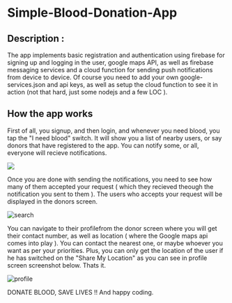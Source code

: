 # Simple-Blood-Donation-App

## Description :
The app implements basic registration and authentication using firebase for signing up and logging in the user, google maps API,
as well as firebase messaging services and a cloud function for sending push notifications from device to device. 
Of course you need to add your own google-services.json and api keys, as well as setup the cloud function to see it in action (not that hard,
just some nodejs and a few LOC ). 

## How the app works
First of all, you signup, and then login, and whenever you need blood, you tap the "I need blood" switch. It will show you a list of nearby
users, or say donors that have registered to the app. You can notify some, or all, everyone will recieve notifications. 


<img src="https://user-images.githubusercontent.com/38986305/42138775-68083b60-7da0-11e8-9494-8e3e3ca563e0.PNG"/>



Once you are done with 
sending the notifications, you need to see how many of them accepted your request ( which they recieved theough the notification you sent to them ). The users who accepts your request will be displayed in the donors screen. 

![search](https://user-images.githubusercontent.com/38986305/42138774-67c9a1de-7da0-11e8-8ba4-7a2b506b50fd.PNG)




You can navigate to their profilefrom the donor screen where you will get their contact number, as well as location ( where the Google maps api comes into play ). You can contact the nearest one, or maybe whoever you want as per your priorities. Plus, you can only get the location of the user if he has switched on the "Share My Location" as you can see in profile screen screenshot below. Thats it.

![profile](https://user-images.githubusercontent.com/38986305/42138776-6845aab8-7da0-11e8-816d-8ea83ef18b4e.PNG)



DONATE BLOOD, SAVE LIVES !! And happy coding.
